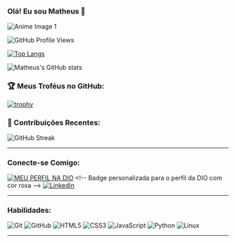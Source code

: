 ### Olá! Eu sou Matheus 👋

![Anime Image 1](https://cdn.lospec.com/gallery/1-john-19-311813.gif) <!-- Usar GIF animado que você forneceu -->

![GitHub Profile Views](https://komarev.com/ghpvc/?username=AlmigthyMatheus&color=8e2de2) <!-- Badge de visualizações de perfil com cor roxa -->

[![Top Langs](https://github-readme-stats.vercel.app/api/top-langs/?username=AlmigthyMatheus&layout=compact&theme=radical)](https://github.com/anuraghazra/github-readme-stats) <!-- Alterado para tema radical que combina com as cores do GIF -->

![Matheus's GitHub stats](https://github-readme-stats.vercel.app/api?username=AlmigthyMatheus&show_icons=true&theme=radical) <!-- Alterado para tema radical que combina com as cores do GIF -->

### 🏆 Meus Troféus no GitHub:
[![trophy](https://github-profile-trophy.vercel.app/?username=AlmigthyMatheus&theme=radical&column=7)](https://github.com/ryo-ma/github-profile-trophy) <!-- Badge de troféus com tema radical -->

### 🌟 Contribuições Recentes:
![GitHub Streak](https://streak-stats.demolab.com/?user=AlmigthyMatheus&theme=radical) <!-- Ajustado o tema para radical -->

---

### Conecte-se Comigo:

[![MEU PERFIL NA DIO](https://img.shields.io/badge/MEU%20PERFIL%20NA%20DIO-0C4B8E?style=for-the-badge&logo=diigo&logoColor=white&color=8e2de2)]([https://www.dio.me/users/matheusbrandaomatheus](https://web.dio.me/users/matheusbrandaomatheus?tab=achievements)) <!-- Badge personalizada para o perfil da DIO com cor roxa -->
[![LinkedIn](https://img.shields.io/badge/LinkedIn-0077B5?style=for-the-badge&logo=linkedin&logoColor=white&color=8e2de2)](https://www.linkedin.com/in/matheus-brandao-a24444261/) <!-- Botão personalizado para o LinkedIn com cor roxa -->

---

### Habilidades:

![Git](https://img.shields.io/badge/Git-F05032?style=for-the-badge&logo=git&logoColor=white&color=8e2de2) <!-- Badge do Git com cor roxa -->
![GitHub](https://img.shields.io/badge/GitHub-181717?style=for-the-badge&logo=github&logoColor=white&color=8e2de2) <!-- Badge do GitHub com cor roxa -->
![HTML5](https://img.shields.io/badge/HTML5-E34F26?style=for-the-badge&logo=html5&logoColor=white&color=8e2de2) <!-- Badge do HTML com cor roxa -->
![CSS3](https://img.shields.io/badge/CSS3-1572B6?style=for-the-badge&logo=css3&logoColor=white&color=8e2de2) <!-- Badge do CSS com cor roxa -->
![JavaScript](https://img.shields.io/badge/JavaScript-F7DF1E?style=for-the-badge&logo=javascript&logoColor=black&color=8e2de2) <!-- Badge do JavaScript com cor roxa -->
![Python](https://img.shields.io/badge/Python-3776AB?style=for-the-badge&logo=python&logoColor=white&color=8e2de2) <!-- Badge do Python com cor roxa -->
![Linux](https://img.shields.io/badge/Linux-FCC624?style=for-the-badge&logo=linux&logoColor=black&color=8e2de2) <!-- Badge do Linux com cor roxa -->

---
